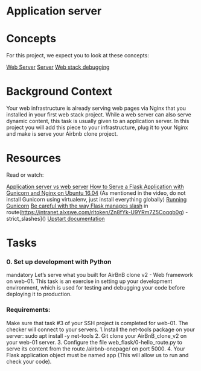 # Application server



# Concepts

For this project, we expect you to look at these concepts:

[Web Server](https://intranet.alxswe.com/concepts/17)
[Server](https://intranet.alxswe.com/concepts/67)
[Web stack debugging](https://intranet.alxswe.com/concepts/68)

# Background Context


Your web infrastructure is already serving web pages via Nginx that you installed in your first web stack project. While a web server can also serve dynamic content, this task is usually given to an application server. In this project you will add this piece to your infrastructure, plug it to your Nginx and make is serve your Airbnb clone project.

# Resources
Read or watch:

[Application server vs web server](https://intranet.alxswe.com/rltoken/B9fOBzIxX_t1289WAuRzJw)
[How to Serve a Flask Application with Gunicorn and Nginx on Ubuntu 16.04](https://intranet.alxswe.com/rltoken/kpG6RwmwRJHzRmGUM_ERcA) (As mentioned in the video, do not install Gunicorn using virtualenv, just install everything globally)
[Running Gunicorn](https://intranet.alxswe.com/rltoken/2LF1j7xKJGYaUtD1HKgUeQ)
[Be careful with the way Flask manages slash](https://intranet.alxswe.com/rltoken/lEg0zpkkDcLtdl3VD4ACRQ) in route(https://intranet.alxswe.com/rltoken/Zn8fYk-U9YRm7Z5Coqqb0g) - strict_slashes]()
[Upstart documentation](https://intranet.alxswe.com/rltoken/cldrneY3Qr7LlDysygzRHw)

# Tasks
### 0. Set up development with Python
mandatory
Let’s serve what you built for AirBnB clone v2 - Web framework on web-01. This task is an exercise in setting up your development environment, which is used for testing and debugging your code before deploying it to production.

### Requirements:

Make sure that task #3 of your SSH project is completed for web-01. The checker will connect to your servers.
1.Install the net-tools package on your server: sudo apt install -y net-tools
2. Git clone your AirBnB_clone_v2 on your web-01 server.
3. Configure the file web_flask/0-hello_route.py to serve its content from the route /airbnb-onepage/ on port 5000.
4. Your Flask application object must be named app (This will allow us to run and check your code).
